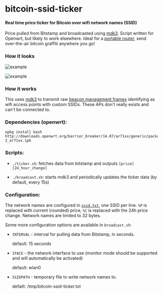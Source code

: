# bitcoin-ssid-ticker

#### Real time price ticker for Bitcoin over wifi network names (SSID)

Price pulled from Bitstamp and broadcasted using [mdk3](http://tools.kali.org/wireless-attacks/mdk3).
Script written for Openwrt, but likely to work elsewhere. Ideal for a [portable router](https://wiki.openwrt.org/toh/tp-link/tl-mr3040),
send over-the-air bitcoin graffiti anywhere you go!

### How it looks

![example](https://github.com/shesek/bitcoin-ssid-ticker/raw/master/example.png)

![example](https://github.com/shesek/bitcoin-ssid-ticker/raw/master/example2.png)

### How it works

This uses [mdk3](http://tools.kali.org/wireless-attacks/mdk3) to transmit raw [beacon management frames](https://en.wikipedia.org/wiki/Beacon_frame)
identifying as wifi access points with custom SSIDs. These APs don't really exists and can't be connected to.

### Dependencies (openwrt):

    opkg install bash http://downloads.openwrt.org/barrier_breaker/14.07/ar71xx/generic/packages/oldpackages/mdk3_v6-2_ar71xx.ipk

### Scripts:

- `./ticker.sh`: fetches data from bitstamp and outputs `[price] [24_hour_change]`

- `./broadcast.sh`: starts mdk3 and periodically updates the ticker data (by default, every 15s)

### Configuration:

The network names are configured in [`ssid.txt`](https://github.com/shesek/bitcoin-ssid-ticker/blob/master/ssid.txt), one SSID per line.
`%P` is replaced with current (rounded) price, `%C` is replaced with the 24h price change.
Network names are limited to 32 bytes.

Some more configuration options are available in `broadcast.sh`:

- `INTERVAL` - interval for pulling data from Bitstamp, in seconds.

    default: 15 seconds

- `IFACE` - the network interface to use (monitor mode should be supported and will automatically be activated)

    default: wlan0

- `SSIDPATH` - temporary file to write network names to.

    defailt: /tmp/bitcoin-ssid-ticker.txt

